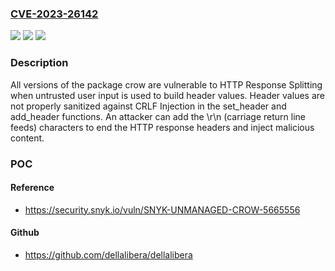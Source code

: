 ### [CVE-2023-26142](https://cve.mitre.org/cgi-bin/cvename.cgi?name=CVE-2023-26142)
![](https://img.shields.io/static/v1?label=Product&message=Crow&color=blue)
![](https://img.shields.io/static/v1?label=Version&message=0%3C%20*%20&color=brighgreen)
![](https://img.shields.io/static/v1?label=Vulnerability&message=HTTP%20Response%20Splitting&color=brighgreen)

### Description

All versions of the package crow are vulnerable to HTTP Response Splitting when untrusted user input is used to build header values. Header values are not properly sanitized against CRLF Injection in the set_header and add_header functions. An attacker can add the \r\n (carriage return line feeds) characters to end the HTTP response headers and inject malicious content.

### POC

#### Reference
- https://security.snyk.io/vuln/SNYK-UNMANAGED-CROW-5665556

#### Github
- https://github.com/dellalibera/dellalibera

